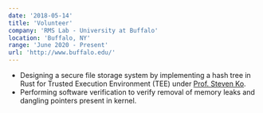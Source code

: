 ```yaml
---
date: '2018-05-14'
title: 'Volunteer'
company: 'RMS Lab - University at Buffalo'
location: 'Buffalo, NY'
range: 'June 2020 - Present'
url: 'http://www.buffalo.edu/'
---
```


- Designing a secure file storage system by implementing a hash tree in Rust for Trusted Execution Environment (TEE) under [Prof. Steven Ko](https://nsr.cse.buffalo.edu/?page_id=272).
- Performing software verification to verify removal of memory leaks and dangling pointers present in kernel.
